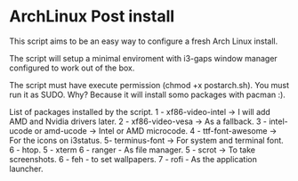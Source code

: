# ArchLinux Post install
This script aims to be an easy way to configure a fresh Arch Linux install.

The script will setup a minimal enviroment with i3-gaps window manager configured to work out of the box.

The script must have execute permission (chmod +x postarch.sh).
You must run it as SUDO. Why? Because it will install somo packages with pacman :).

List of packages installed by the script.
1 - xf86-video-intel -> I will add AMD and Nvidia drivers later.
2 - xf86-video-vesa -> As a fallback.
3 - intel-ucode or amd-ucode -> Intel or AMD microcode.
4 - ttf-font-awesome -> For the icons on i3status.
5- terminus-font -> For system and terminal font.
6 - htop.
5 - xterm
6 - ranger - As file manager.
5 - scrot -> To take screenshots.
6 - feh - to set wallpapers.
7 - rofi - As the application launcher.
